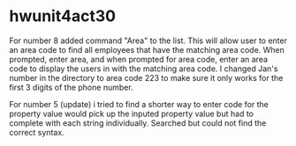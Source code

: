 # hwunit4act30
For number 8 added command "Area" to the list.  This will allow user to enter an area code to find all employees that have the matching area code.   When prompted, enter area, and when prompted for area code, enter an area code to display the users in  with the matching area code.  I changed Jan's number in the directory to area code 223 to make sure it only works for the first 3 digits of the phone number.

For number 5 (update) i tried to find a shorter way to enter code for the property value would pick up the inputed property value but had to complete with each string individually.  Searched but could not find the correct syntax.